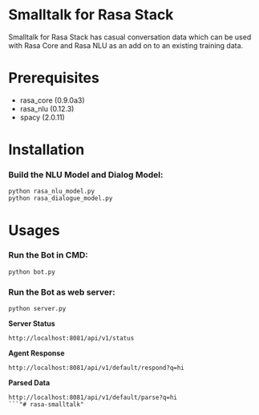 # Smalltalk for Rasa Stack

Smalltalk for Rasa Stack has casual conversation data which can be used with Rasa Core and Rasa NLU as an add on to an existing training data.
# Prerequisites

- rasa_core (0.9.0a3)
- rasa_nlu (0.12.3)
- spacy (2.0.11) 

# Installation

### Build the NLU Model and Dialog Model:

``` 
python rasa_nlu_model.py
python rasa_dialogue_model.py
 ```

# Usages

### **Run the Bot in CMD:**

```
python bot.py
```

### **Run the Bot as web server:**

```
python server.py
```
 
**Server Status**

```
http://localhost:8081/api/v1/status
 ``` 

 **Agent Response**

 ```
http://localhost:8081/api/v1/default/respond?q=hi
 ```

 **Parsed Data**

 ```
http://localhost:8081/api/v1/default/parse?q=hi
 ```"# rasa-smalltalk" 
